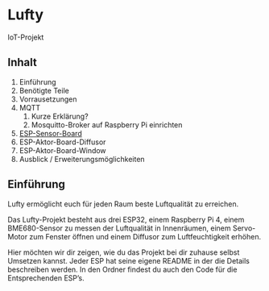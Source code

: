 # Lufty
IoT-Projekt

## Inhalt
1. Einführung
2. Benötigte Teile
3. Vorrausetzungen
4. MQTT
   1. Kurze Erklärung?
   2. Mosquitto-Broker auf Raspberry Pi einrichten
5. [ESP-Sensor-Board](../ESP-Sensor-Board/REASME.md)
6. ESP-Aktor-Board-Diffusor
7. ESP-Aktor-Board-Window
8. Ausblick / Erweiterungsmöglichkeiten


## Einführung
Lufty ermöglicht euch für jeden Raum beste Luftqualität zu erreichen.

Das Lufty-Projekt besteht aus drei ESP32, einem Raspberry Pi 4, einem BME680-Sensor zu messen der Luftqualität in Innenräumen, einem Servo-Motor zum Fenster öffnen und einem Diffusor zum Luftfeuchtigkeit erhöhen. 

Hier möchten wir dir zeigen, wie du das Projekt bei dir zuhause selbst Umsetzen kannst.
Jeder ESP hat seine eigene README in der die Details beschreiben werden. In den Ordner findest du auch den Code für die Entsprechenden ESP’s.
